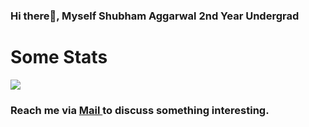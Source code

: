 ### Hi there👋, Myself Shubham Aggarwal 2nd Year Undergrad


<!--
**Shubham0324/Shubham0324** is a ✨ _special_ ✨ repository because its `README.md` (this file) appears on your GitHub profile.

Here are some ideas to get you started:

- 🔭 I’m currently working on ...
- 🌱 I’m currently learning ...
- 👯 I’m looking to collaborate on ...
- 🤔 I’m looking for help with ...
- 💬 Ask me about ...
- 📫 How to reach me: ...
- 😄 Pronouns: ...
- ⚡ Fun fact: ...
-->
<!-- replace x.x.x with actual version -->
# Some Stats
<img src = "https://cr-skills-chart-widget.azurewebsites.net/api/api?username=shubham0324">

 ### Reach me via <a href="mailto:shubham2403tayal@gmail.com"> Mail </a> to discuss something interesting.
